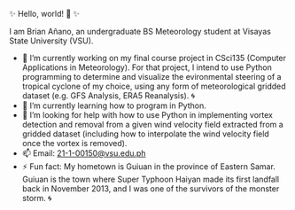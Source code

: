 ✨ Hello, world! 👋 ✨

I am Brian Añano, an undergraduate BS Meteorology student at Visayas State University (VSU).

- 🔭 I’m currently working on my final course project in CSci135 (Computer Applications in Meteorology). For that project, I intend to use Python programming to determine and visualize the evironmental steering of a tropical cyclone of my choice, using any form of meteorological gridded dataset (e.g. GFS Analysis, ERA5 Reanalysis). 🌀
- 🌱 I’m currently learning how to program in Python.
- 🤔 I’m looking for help with how to use Python in implementing vortex detection and removal from a given wind velocity field extracted from a gridded dataset (including how to interpolate the wind velocity field once the vortex is removed).
- 📫 Email: 21-1-00150@vsu.edu.ph
- ⚡ Fun fact: My hometown is Guiuan in the province of Eastern Samar. Guiuan is the town where Super Typhoon Haiyan made its first landfall back in November 2013, and I was one of the survivors of the monster storm. 🌀
